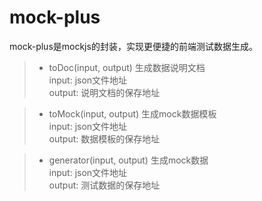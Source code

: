 mock-plus
===========

mock-plus是mockjs的封装，实现更便捷的前端测试数据生成。

> * toDoc(input, output)
生成数据说明文档<br/>
input: json文件地址<br/>
output: 说明文档的保存地址<br/>

> * toMock(input, output)
生成mock数据模板<br/>
input: json文件地址<br/>
output: 数据模板的保存地址

> * generator(input, output)
生成mock数据<br/>
input: json文件地址<br/>
output: 测试数据的保存地址<br/>

